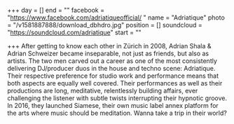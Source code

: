 +++
day = []
end = ""
facebook = "https://www.facebook.com/adriatiqueofficial/ "
name = "Adriatique"
photo = "/v1581887888/download_dbhdro.jpg"
position = []
soundcloud = "https://soundcloud.com/adriatique"
start = ""

+++
After getting to know each other in Zürich in 2008, Adrian Shala & Adrian Schweizer became inseparable, not just as friends, but also as artists. The two men carved out a career as one of the most consistently delivering DJ/producer duos in the house and techno scene: Adriatique. Their respective preference for studio work and performance means that both aspects are equally well covered. Their performances as well as their productions are long, meditative, relentlessly building affairs, ever challenging the listener with subtle twists interrupting their hypnotic groove. In 2016, they launched Siamese, their own music label annex platform for the arts where music should be meditation. Wanna take a trip in their world?